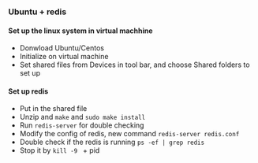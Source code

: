 
### Ubuntu + redis

#### Set up the linux system in virtual machhine
- Donwload Ubuntu/Centos
- Initialize on virtual machine
- Set shared files from Devices in tool bar, and choose Shared folders to set up

#### Set up redis
- Put in the shared file 
- Unzip and `make` and  `sudo make install`
- Run `redis-server` for double checking
- Modify the config of redis, new command `redis-server redis.conf`
- Double check if the redis is running `ps -ef | grep redis`
- Stop it by `kill -9 ` + pid




